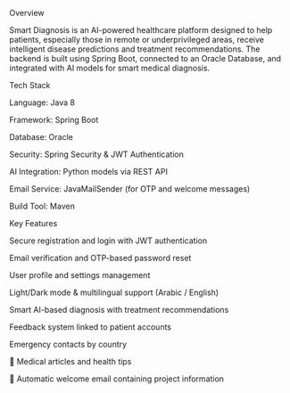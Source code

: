 Overview

Smart Diagnosis is an AI-powered healthcare platform designed to help patients, especially those in remote or underprivileged areas, receive intelligent disease predictions and treatment recommendations.
The backend is built using Spring Boot, connected to an Oracle Database, and integrated with AI models for smart medical diagnosis.

 Tech Stack

Language: Java 8

Framework: Spring Boot

Database: Oracle

Security: Spring Security & JWT Authentication

AI Integration: Python models via REST API

Email Service: JavaMailSender (for OTP and welcome messages)

Build Tool: Maven

 Key Features

 Secure registration and login with JWT authentication

 Email verification and OTP-based password reset

 User profile and settings management

 Light/Dark mode & multilingual support (Arabic / English)

 Smart AI-based diagnosis with treatment recommendations

 Feedback system linked to patient accounts

 Emergency contacts by country

📰 Medical articles and health tips

📧 Automatic welcome email containing project information

